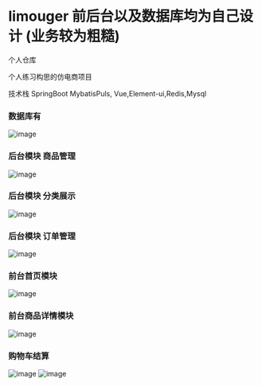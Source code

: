 # limouger  前后台以及数据库均为自己设计 (业务较为粗糙)
个人仓库

个人练习构思的仿电商项目

技术栈 SpringBoot MybatisPuls, Vue,Element-ui,Redis,Mysql

### 数据库有
![image](https://user-images.githubusercontent.com/83861966/223719445-6e5eac6c-5cb5-464e-97df-36ab066475de.png)

### 后台模块 商品管理
![image](https://user-images.githubusercontent.com/83861966/223720572-1cf3d4e9-ddcf-4267-92bf-9c1f9341d26e.png)

### 后台模块 分类展示
![image](https://user-images.githubusercontent.com/83861966/223721251-4c43eea7-1790-4bd2-958c-01039cc3008e.png)

### 后台模块 订单管理
![image](https://user-images.githubusercontent.com/83861966/223721329-500c9e88-86c9-4dab-a6fe-865d3c0fd082.png)


### 前台首页模块
![image](https://user-images.githubusercontent.com/83861966/223721573-5d195653-b8c8-4e0d-8a7e-857ac1eea185.png)

### 前台商品详情模块

![image](https://user-images.githubusercontent.com/83861966/223721688-3917e869-a279-4131-8c37-494a4b3d5d61.png)

### 购物车结算
![image](https://user-images.githubusercontent.com/83861966/223721861-7e563cee-8acf-4b19-807e-0ec514999565.png)
![image](https://user-images.githubusercontent.com/83861966/223721996-1a67dbb0-2b00-4712-9105-04730ee74600.png)
